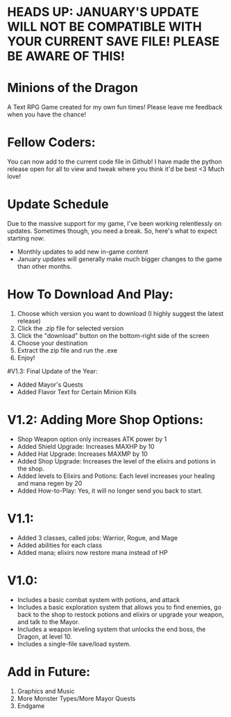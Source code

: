 # HEADS UP: JANUARY'S UPDATE WILL NOT BE COMPATIBLE WITH YOUR CURRENT SAVE FILE! PLEASE BE AWARE OF THIS!

# Minions of the Dragon
A Text RPG Game created for my own fun times!
Please leave me feedback when you have the chance!

# Fellow Coders:
You can now add to the current code file in Github!
I have made the python release open for all to view and tweak where you think it'd be best
<3 Much love!

# Update Schedule
Due to the massive support for my game, I've been working relentlessly on updates. Sometimes though, you need a break. So, here's what to expect starting now:

* Monthly updates to add new in-game content
* January updates will generally make much bigger changes to the game than other months.

# How To Download And Play:
1. Choose which version you want to download (I highly suggest the latest release)
2. Click the .zip file for selected version
3. Click the "download" button on the bottom-right side of the screen
4. Choose your destination
5. Extract the zip file and run the .exe
6. Enjoy!

#V1.3: Final Update of the Year:

* Added Mayor's Quests
* Added Flavor Text for Certain Minion Kills

# V1.2: Adding More Shop Options:

* Shop Weapon option only increases ATK power by 1
* Added Shield Upgrade: Increases MAXHP by 10
* Added Hat Upgrade: Increases MAXMP by 10
* Added Shop Upgrade: Increases the level of the elixirs and potions in the shop.
* Added levels to Elixirs and Potions: Each level increases your healing and mana regen by 20
* Added How-to-Play: Yes, it will no longer send you back to start.

# V1.1:

* Added 3 classes, called jobs: Warrior, Rogue, and Mage
* Added abilities for each class
* Added mana; elixirs now restore mana instead of HP

# V1.0:

* Includes a basic combat system with potions, and attack
* Includes a basic exploration system that allows you to find enemies, go back to the shop to restock potions and elixirs or upgrade your weapon, and talk to the Mayor.
* Includes a weapon leveling system that unlocks the end boss, the Dragon, at level 10.
* Includes a single-file save/load system.

# Add in Future:

1. Graphics and Music
2. More Monster Types/More Mayor Quests
3. Endgame
